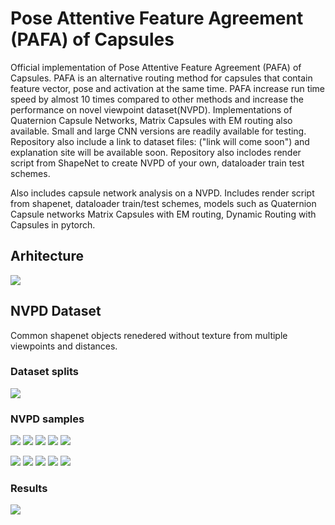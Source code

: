 # Pose Attentive Feature Agreement (PAFA) of Capsules
Official implementation of Pose Attentive Feature Agreement (PAFA) of Capsules. PAFA is an alternative routing method for capsules that contain feature vector, pose and activation at the same time. PAFA increase run time speed by almost 10 times compared to other methods and increase the performance on novel viewpoint dataset(NVPD). Implementations of Quaternion Capsule Networks, Matrix Capsules with EM routing also available. Small and large CNN versions are readily available for testing. 
Repository also include a link to dataset files: ("link will come soon") and explanation site will be available soon. Repository also inclodes render script from ShapeNet to create NVPD of your own, dataloader train test schemes.

Also includes capsule network analysis on a NVPD. Includes render script from shapenet, dataloader train/test schemes, models such as Quaternion Capsule networks Matrix Capsules with EM routing, Dynamic Routing with Capsules in pytorch. 

## Arhitecture
![](https://github.com/Boazrciasn/PAFA-Capsules/blob/3ea0f8bf61919655313162d4b49436ca2c2af798/images/architecture.jpg)



## NVPD Dataset

Common shapenet objects renedered without texture from multiple viewpoints and distances. 

### Dataset splits
![](https://github.com/Boazrciasn/PAFA-Capsules/blob/3ea0f8bf61919655313162d4b49436ca2c2af798/images/dataset%20visuals.jpg)

### NVPD samples
![](https://github.com/Boazrciasn/PAFA-Capsules/blob/3ea0f8bf61919655313162d4b49436ca2c2af798/images/_dAirplane.gif) ![](https://github.com/Boazrciasn/PAFA-Capsules/blob/3ea0f8bf61919655313162d4b49436ca2c2af798/images/_dCar.gif)
![](https://github.com/Boazrciasn/PAFA-Capsules/blob/3ea0f8bf61919655313162d4b49436ca2c2af798/images/_dChair.gif) ![](https://github.com/Boazrciasn/PAFA-Capsules/blob/3ea0f8bf61919655313162d4b49436ca2c2af798/images/_dGuitar.gif)
![](https://github.com/Boazrciasn/PAFA-Capsules/blob/3ea0f8bf61919655313162d4b49436ca2c2af798/images/_dLamp.gif)

![](https://github.com/Boazrciasn/PAFA-Capsules/blob/3ea0f8bf61919655313162d4b49436ca2c2af798/images/_dMotorbike.gif) ![](https://github.com/Boazrciasn/PAFA-Capsules/blob/3ea0f8bf61919655313162d4b49436ca2c2af798/images/_dMug.gif)
![](https://github.com/Boazrciasn/PAFA-Capsules/blob/3ea0f8bf61919655313162d4b49436ca2c2af798/images/_dSofa.gif) ![](https://github.com/Boazrciasn/PAFA-Capsules/blob/3ea0f8bf61919655313162d4b49436ca2c2af798/images/_dTable.gif)
![](https://github.com/Boazrciasn/PAFA-Capsules/blob/3ea0f8bf61919655313162d4b49436ca2c2af798/images/_dTrain.gif)


### Results

![](https://github.com/Boazrciasn/PAFA-Capsules/blob/3ea0f8bf61919655313162d4b49436ca2c2af798/images/results.jpg)
